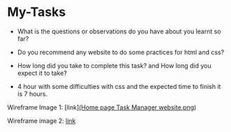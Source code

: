 # My-Tasks

- What is the questions or observations do you have about you learnt so far?
* Do you recommend any website to do some practices for html and css?

- How long did you take to complete this task? and How long did you expect it to take?
* 4 hour with some difficulties with css and the expected time to finish it is 7 hours.
    
Wireframe Image 1:
[link][(Home page Task Manager website.png](https://github.com/OmarAmjad310/My-Tasks/blob/task-html/About%20page%20Task%20Manager%20website.png))

Wireframe image 2:
[link]()
